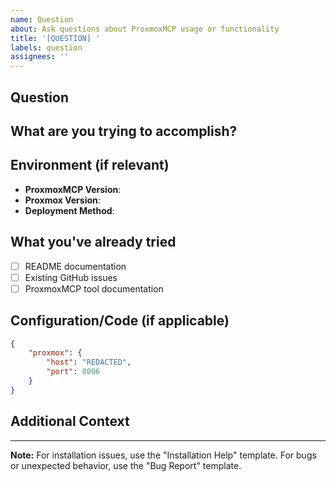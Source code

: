 ```yaml
---
name: Question
about: Ask questions about ProxmoxMCP usage or functionality
title: '[QUESTION] '
labels: question
assignees: ''
---
```


## Question
<!-- Ask your question clearly and concisely -->

## What are you trying to accomplish?
<!-- Describe your goal or use case -->

## Environment (if relevant)
- **ProxmoxMCP Version**: <!-- e.g., 1.0.0 -->
- **Proxmox Version**: <!-- e.g., 7.4-3 -->
- **Deployment Method**: <!-- e.g., Docker, pip install -->

## What you've already tried
<!-- Help us avoid suggesting things you've already checked -->
- [ ] README documentation
- [ ] Existing GitHub issues  
- [ ] ProxmoxMCP tool documentation

## Configuration/Code (if applicable)
<!-- Share relevant configuration or commands (remove sensitive tokens) -->
```json
{
    "proxmox": {
        "host": "REDACTED",
        "port": 8006
    }
}
```

## Additional Context
<!-- Any other context that might be helpful -->

---
**Note:** For installation issues, use the "Installation Help" template. For bugs or unexpected behavior, use the "Bug Report" template.